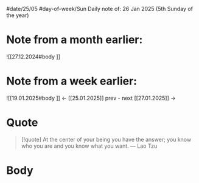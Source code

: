 
#date/25/05
#day-of-week/Sun
Daily note of: 26 Jan 2025 (5th Sunday of the year)

# Note from a month earlier:
![[27.12.2024#body ]]

# Note from a week earlier:
![[19.01.2025#body ]]
 <- [[25.01.2025]] prev - next [[27.01.2025]] ->
# Quote

> [!quote] At the center of your being you have the answer; you know who you are and you know what you want.
> — Lao Tzu
# Body

